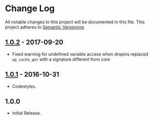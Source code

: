 # Change Log
All notable changes to this project will be documented in this file. This project adheres to [Semantic Versioning](http://semver.org/).

## [1.0.2](https://github.com/inpsyde/translation-cache/compare/1.0.0...1.0.2) - 2017-09-20
* Fixed warning for undefined variable access when dropins replaced `wp_cache_get` with a signature different from core

## [1.0.1](https://github.com/inpsyde/translation-cache/compare/1.0.0...1.0.1) - 2016-10-31
* Codestyles.

## 1.0.0
* Initial Release.